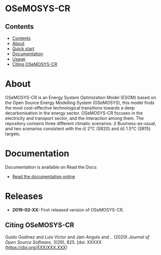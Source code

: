 # OSeMOSYS-CR

## Contents

- [Contents](#contents)
- [About](#about)
- [Quick start](#quick-start)
- [Documentation](#documentation)
- [Usage](#usage)
- [Citing OSeMOSYS-CR](#citing-osemosys-cr)

# About 

OSeMOSYS-CR is an Energy System Optimization Model (ESOM) based on the Open Source Energy Modelling System (OSeMOSYS), this model finds the most cost-effective technological transitions towards a deep decarbonisation in the energy sector. OSeMOSYS-CR focuses in the electricity and transport sector, and the interaction among them. The repository contains three different climatic scenarios: *i)* Business-as-usual, and two scenarios consistent with the *ii)* 2°C (SR20) and *iii)* 1.5°C (SR15) targets. 


# Documentation

Documentation is available on Read the Docs:

* [Read the documentation online](https://osemosys-cr.readthedocs.io/en/latest/)

# Releases
* **2019-02-XX:** First released version of OSeMOSYS-CR.

## Citing OSeMOSYS-CR
Guido Godínez and Luis Victor and Jam Angulo and .. (2020) *Journal of Open Source Software*, 3(29), 825. [doi: XXXXX (https://doi.org/XXX/XXX.XXX)


